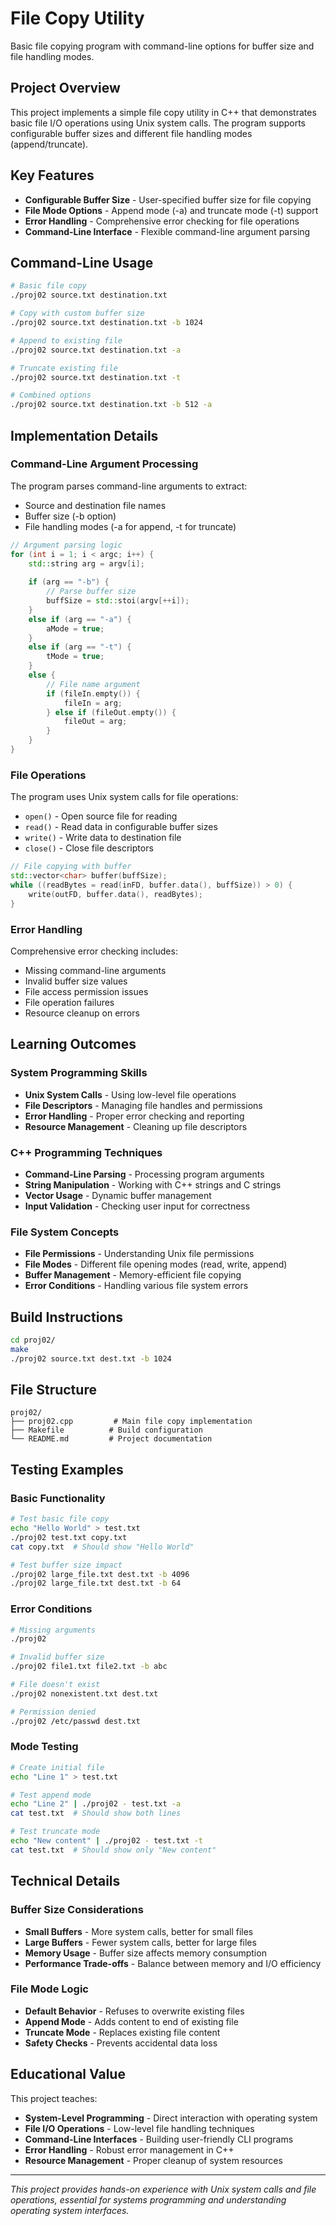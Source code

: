 # File Copy Utility

Basic file copying program with command-line options for buffer size and file handling modes.

## Project Overview

This project implements a simple file copy utility in C++ that demonstrates basic file I/O operations using Unix system calls. The program supports configurable buffer sizes and different file handling modes (append/truncate).

## Key Features

- **Configurable Buffer Size** - User-specified buffer size for file copying
- **File Mode Options** - Append mode (-a) and truncate mode (-t) support
- **Error Handling** - Comprehensive error checking for file operations
- **Command-Line Interface** - Flexible command-line argument parsing

## Command-Line Usage

```bash
# Basic file copy
./proj02 source.txt destination.txt

# Copy with custom buffer size
./proj02 source.txt destination.txt -b 1024

# Append to existing file
./proj02 source.txt destination.txt -a

# Truncate existing file
./proj02 source.txt destination.txt -t

# Combined options
./proj02 source.txt destination.txt -b 512 -a
```

## Implementation Details

### Command-Line Argument Processing

The program parses command-line arguments to extract:
- Source and destination file names
- Buffer size (-b option)
- File handling modes (-a for append, -t for truncate)

```cpp
// Argument parsing logic
for (int i = 1; i < argc; i++) {
    std::string arg = argv[i];
    
    if (arg == "-b") {
        // Parse buffer size
        buffSize = std::stoi(argv[++i]);
    }
    else if (arg == "-a") {
        aMode = true;
    }
    else if (arg == "-t") {
        tMode = true;
    }
    else {
        // File name argument
        if (fileIn.empty()) {
            fileIn = arg;
        } else if (fileOut.empty()) {
            fileOut = arg;
        }
    }
}
```

### File Operations

The program uses Unix system calls for file operations:
- `open()` - Open source file for reading
- `read()` - Read data in configurable buffer sizes
- `write()` - Write data to destination file
- `close()` - Close file descriptors

```cpp
// File copying with buffer
std::vector<char> buffer(buffSize);
while ((readBytes = read(inFD, buffer.data(), buffSize)) > 0) {
    write(outFD, buffer.data(), readBytes);
}
```

### Error Handling

Comprehensive error checking includes:
- Missing command-line arguments
- Invalid buffer size values
- File access permission issues
- File operation failures
- Resource cleanup on errors

## Learning Outcomes

### System Programming Skills
- **Unix System Calls** - Using low-level file operations
- **File Descriptors** - Managing file handles and permissions
- **Error Handling** - Proper error checking and reporting
- **Resource Management** - Cleaning up file descriptors

### C++ Programming Techniques
- **Command-Line Parsing** - Processing program arguments
- **String Manipulation** - Working with C++ strings and C strings
- **Vector Usage** - Dynamic buffer management
- **Input Validation** - Checking user input for correctness

### File System Concepts
- **File Permissions** - Understanding Unix file permissions
- **File Modes** - Different file opening modes (read, write, append)
- **Buffer Management** - Memory-efficient file copying
- **Error Conditions** - Handling various file system errors

## Build Instructions

```bash
cd proj02/
make
./proj02 source.txt dest.txt -b 1024
```

## File Structure

```
proj02/
├── proj02.cpp         # Main file copy implementation
├── Makefile          # Build configuration
└── README.md         # Project documentation
```

## Testing Examples

### Basic Functionality
```bash
# Test basic file copy
echo "Hello World" > test.txt
./proj02 test.txt copy.txt
cat copy.txt  # Should show "Hello World"

# Test buffer size impact
./proj02 large_file.txt dest.txt -b 4096
./proj02 large_file.txt dest.txt -b 64
```

### Error Conditions
```bash
# Missing arguments
./proj02

# Invalid buffer size
./proj02 file1.txt file2.txt -b abc

# File doesn't exist
./proj02 nonexistent.txt dest.txt

# Permission denied
./proj02 /etc/passwd dest.txt
```

### Mode Testing
```bash
# Create initial file
echo "Line 1" > test.txt

# Test append mode
echo "Line 2" | ./proj02 - test.txt -a
cat test.txt  # Should show both lines

# Test truncate mode
echo "New content" | ./proj02 - test.txt -t
cat test.txt  # Should show only "New content"
```

## Technical Details

### Buffer Size Considerations
- **Small Buffers** - More system calls, better for small files
- **Large Buffers** - Fewer system calls, better for large files
- **Memory Usage** - Buffer size affects memory consumption
- **Performance Trade-offs** - Balance between memory and I/O efficiency

### File Mode Logic
- **Default Behavior** - Refuses to overwrite existing files
- **Append Mode** - Adds content to end of existing file
- **Truncate Mode** - Replaces existing file content
- **Safety Checks** - Prevents accidental data loss

## Educational Value

This project teaches:
- **System-Level Programming** - Direct interaction with operating system
- **File I/O Operations** - Low-level file handling techniques
- **Command-Line Interfaces** - Building user-friendly CLI programs
- **Error Handling** - Robust error management in C++
- **Resource Management** - Proper cleanup of system resources

---

*This project provides hands-on experience with Unix system calls and file operations, essential for systems programming and understanding operating system interfaces.*
